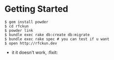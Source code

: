 # Getting Started

```
$ gem install powder
$ cd rfckun
$ powder link
$ bundle exec rake db:create db:migrate
$ bundle exec rake spec # you can test if u want
$ open http://rfckun.dev
```

* it it doesn't work, :fixit:
